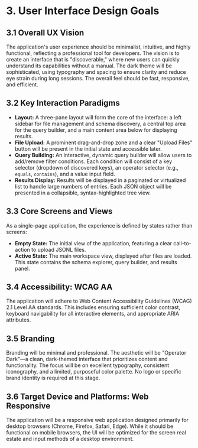 # 3. User Interface Design Goals

## 3.1 Overall UX Vision

The application's user experience should be minimalist, intuitive, and highly functional, reflecting a professional tool for developers. The vision is to create an interface that is "discoverable," where new users can quickly understand its capabilities without a manual. The dark theme will be sophisticated, using typography and spacing to ensure clarity and reduce eye strain during long sessions. The overall feel should be fast, responsive, and efficient.

## 3.2 Key Interaction Paradigms

*   **Layout:** A three-pane layout will form the core of the interface: a left sidebar for file management and schema discovery, a central top area for the query builder, and a main content area below for displaying results.
*   **File Upload:** A prominent drag-and-drop zone and a clear "Upload Files" button will be present in the initial state and accessible later.
*   **Query Building:** An interactive, dynamic query builder will allow users to add/remove filter conditions. Each condition will consist of a key selector (dropdown of discovered keys), an operator selector (e.g., `equals`, `contains`), and a value input field.
*   **Results Display:** Results will be displayed in a paginated or virtualized list to handle large numbers of entries. Each JSON object will be presented in a collapsible, syntax-highlighted tree view.

## 3.3 Core Screens and Views

As a single-page application, the experience is defined by states rather than screens:
*   **Empty State:** The initial view of the application, featuring a clear call-to-action to upload JSONL files.
*   **Active State:** The main workspace view, displayed after files are loaded. This state contains the schema explorer, query builder, and results panel.

## 3.4 Accessibility: WCAG AA

The application will adhere to Web Content Accessibility Guidelines (WCAG) 2.1 Level AA standards. This includes ensuring sufficient color contrast, keyboard navigability for all interactive elements, and appropriate ARIA attributes.

## 3.5 Branding

Branding will be minimal and professional. The aesthetic will be "Operator Dark"—a clean, dark-themed interface that prioritizes content and functionality. The focus will be on excellent typography, consistent iconography, and a limited, purposeful color palette. No logo or specific brand identity is required at this stage.

## 3.6 Target Device and Platforms: Web Responsive

The application will be a responsive web application designed primarily for desktop browsers (Chrome, Firefox, Safari, Edge). While it should be functional on mobile browsers, the UI will be optimized for the screen real estate and input methods of a desktop environment.
